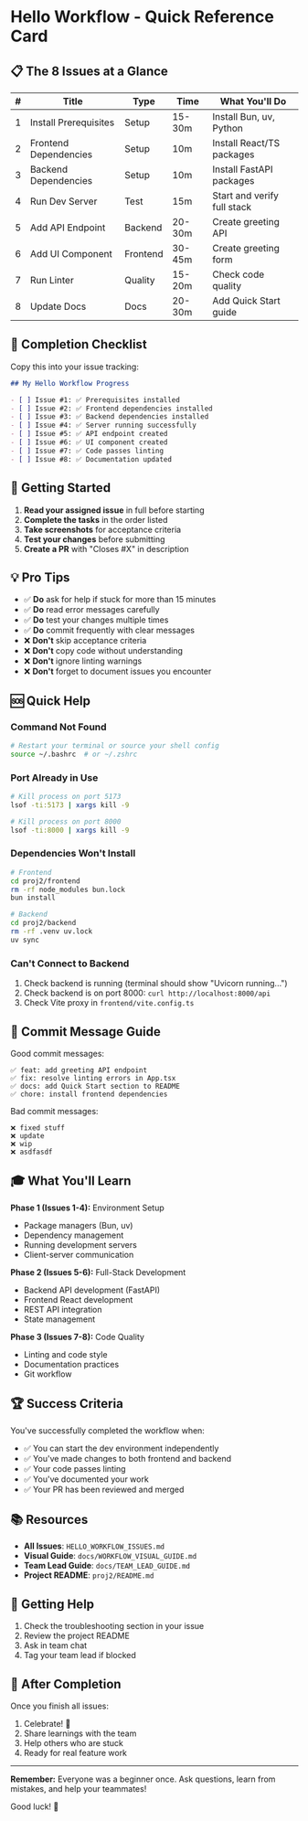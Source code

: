 # Hello Workflow - Quick Reference Card

## 📋 The 8 Issues at a Glance

| # | Title | Type | Time | What You'll Do |
|---|-------|------|------|----------------|
| 1 | Install Prerequisites | Setup | 15-30m | Install Bun, uv, Python |
| 2 | Frontend Dependencies | Setup | 10m | Install React/TS packages |
| 3 | Backend Dependencies | Setup | 10m | Install FastAPI packages |
| 4 | Run Dev Server | Test | 15m | Start and verify full stack |
| 5 | Add API Endpoint | Backend | 20-30m | Create greeting API |
| 6 | Add UI Component | Frontend | 30-45m | Create greeting form |
| 7 | Run Linter | Quality | 15-20m | Check code quality |
| 8 | Update Docs | Docs | 20-30m | Add Quick Start guide |

## 🎯 Completion Checklist

Copy this into your issue tracking:

```markdown
## My Hello Workflow Progress

- [ ] Issue #1: ✅ Prerequisites installed
- [ ] Issue #2: ✅ Frontend dependencies installed
- [ ] Issue #3: ✅ Backend dependencies installed
- [ ] Issue #4: ✅ Server running successfully
- [ ] Issue #5: ✅ API endpoint created
- [ ] Issue #6: ✅ UI component created
- [ ] Issue #7: ✅ Code passes linting
- [ ] Issue #8: ✅ Documentation updated
```

## 🚀 Getting Started

1. **Read your assigned issue** in full before starting
2. **Complete the tasks** in the order listed
3. **Take screenshots** for acceptance criteria
4. **Test your changes** before submitting
5. **Create a PR** with "Closes #X" in description

## 💡 Pro Tips

- ✅ **Do** ask for help if stuck for more than 15 minutes
- ✅ **Do** read error messages carefully
- ✅ **Do** test your changes multiple times
- ✅ **Do** commit frequently with clear messages
- ❌ **Don't** skip acceptance criteria
- ❌ **Don't** copy code without understanding
- ❌ **Don't** ignore linting warnings
- ❌ **Don't** forget to document issues you encounter

## 🆘 Quick Help

### Command Not Found
```bash
# Restart your terminal or source your shell config
source ~/.bashrc  # or ~/.zshrc
```

### Port Already in Use
```bash
# Kill process on port 5173
lsof -ti:5173 | xargs kill -9

# Kill process on port 8000
lsof -ti:8000 | xargs kill -9
```

### Dependencies Won't Install
```bash
# Frontend
cd proj2/frontend
rm -rf node_modules bun.lock
bun install

# Backend
cd proj2/backend
rm -rf .venv uv.lock
uv sync
```

### Can't Connect to Backend
1. Check backend is running (terminal should show "Uvicorn running...")
2. Check backend is on port 8000: `curl http://localhost:8000/api`
3. Check Vite proxy in `frontend/vite.config.ts`

## 📝 Commit Message Guide

Good commit messages:
```
✅ feat: add greeting API endpoint
✅ fix: resolve linting errors in App.tsx
✅ docs: add Quick Start section to README
✅ chore: install frontend dependencies
```

Bad commit messages:
```
❌ fixed stuff
❌ update
❌ wip
❌ asdfasdf
```

## 🎓 What You'll Learn

**Phase 1 (Issues 1-4):** Environment Setup
- Package managers (Bun, uv)
- Dependency management
- Running development servers
- Client-server communication

**Phase 2 (Issues 5-6):** Full-Stack Development
- Backend API development (FastAPI)
- Frontend React development
- REST API integration
- State management

**Phase 3 (Issues 7-8):** Code Quality
- Linting and code style
- Documentation practices
- Git workflow

## 🏆 Success Criteria

You've successfully completed the workflow when:
- ✅ You can start the dev environment independently
- ✅ You've made changes to both frontend and backend
- ✅ Your code passes linting
- ✅ You've documented your work
- ✅ Your PR has been reviewed and merged

## 📚 Resources

- **All Issues**: `HELLO_WORKFLOW_ISSUES.md`
- **Visual Guide**: `docs/WORKFLOW_VISUAL_GUIDE.md`
- **Team Lead Guide**: `docs/TEAM_LEAD_GUIDE.md`
- **Project README**: `proj2/README.md`

## 🤝 Getting Help

1. Check the troubleshooting section in your issue
2. Review the project README
3. Ask in team chat
4. Tag your team lead if blocked

## 🎉 After Completion

Once you finish all issues:
1. Celebrate! 🎊
2. Share learnings with the team
3. Help others who are stuck
4. Ready for real feature work

---

**Remember:** Everyone was a beginner once. Ask questions, learn from mistakes, and help your teammates!

Good luck! 🚀
